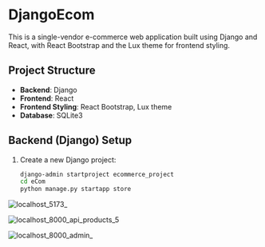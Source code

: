 # DjangoEcom

This is a single-vendor e-commerce web application built using Django and React, with React Bootstrap and the Lux theme for frontend styling.

## Project Structure

- **Backend**: Django
- **Frontend**: React
- **Frontend Styling**: React Bootstrap, Lux theme
- **Database**: SQLite3

## Backend (Django) Setup

1. Create a new Django project:
   ```bash
   django-admin startproject ecommerce_project
   cd eCom
   python manage.py startapp store
   
![localhost_5173_](https://github.com/KayZou/DjnagoEcom/assets/82322986/17ee88f4-b63b-45db-b285-1523518775c0)

![localhost_8000_api_products_5](https://github.com/KayZou/DjnagoEcom/assets/82322986/1b5fce61-4854-4036-a8fd-fe57dbc93499)

![localhost_8000_admin_](https://github.com/KayZou/DjnagoEcom/assets/82322986/ef6c67a0-ae3d-4508-9a35-d6d977d637a4)
